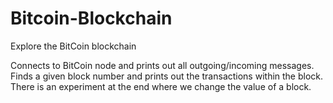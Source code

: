 # Bitcoin-Blockchain
Explore the BitCoin blockchain

Connects to BitCoin node and prints out all outgoing/incoming messages. Finds a given block number and prints out the transactions within the block. There is an experiment at the end where we change the value of a block.

